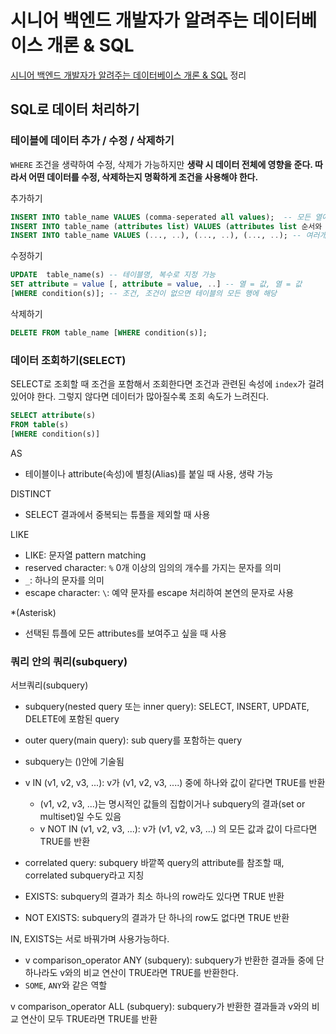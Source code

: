 #  시니어 백엔드 개발자가 알려주는 데이터베이스 개론 & SQL

[시니어 백엔드 개발자가 알려주는 데이터베이스 개론 & SQL](https://www.inflearn.com/course/%EB%B0%B1%EC%97%94%EB%93%9C-%EB%8D%B0%EC%9D%B4%ED%84%B0%EB%B2%A0%EC%9D%B4%EC%8A%A4-%EA%B0%9C%EB%A1%A0/dashboard)
정리

## SQL로 데이터 처리하기

### 테이블에 데이터 추가 / 수정 / 삭제하기

`WHERE` 조건을 생략하여 수정, 삭제가 가능하지만 **생략 시 데이터 전체에 영향을 준다. 따라서 어떤 데이터를 수정, 삭제하는지 명확하게 조건을 사용해야 한다.** 

추가하기

```sql
INSERT INTO table_name VALUES (comma-seperated all values);  -- 모든 열에 데이터 추가
INSERT INTO table_name (attributes list) VALUES (attributes list 순서와 동일 comma-seperated values); -- 일부 지정하여 추가
INSERT INTO table_name VALUES (..., ..), (..., ..), (..., ..); -- 여러개의 데이터를 한 테이블에 추가
```

수정하기

```sql
UPDATE  table_name(s) -- 테이블명, 복수로 지정 가능
SET attribute = value [, attribute = value, ..] -- 열 = 값, 열 = 값
[WHERE condition(s)]; -- 조건, 조건이 없으면 테이블의 모든 행에 해당
```

삭제하기

```sql
DELETE FROM table_name [WHERE condition(s)];
```


###  데이터 조회하기(SELECT)

SELECT로 조회할 때 조건을 포함해서 조회한다면 조건과 관련된 속성에 `index`가 걸려있어야 한다. 그렇지 않다면 데이터가
많아질수록 조회 속도가 느려진다.

```sql
SELECT attribute(s)
FROM table(s)
[WHERE condition(s)] 
```

AS

- 테이블이나  attribute(속성)에 별칭(Alias)를 붙일 때 사용, 생략 가능

DISTINCT

- SELECT 결과에서 중복되는 튜플을 제외할 때 사용

LIKE

- LIKE: 문자열 pattern matching
- reserved character: `%` 0개 이상의 임의의 개수를 가지는 문자를 의미
- `_`: 하나의 문자를 의미
- escape character: `\`: 예약 문자를 escape 처리하여 본연의 문자로 사용

*(Asterisk)

- 선택된 튜플에 모든 attributes를 보여주고 싶을 때 사용

### 쿼리 안의 쿼리(subquery)

서브쿼리(subquery)

- subquery(nested query 또는 inner query): SELECT, INSERT, UPDATE, DELETE에 포함된 query
- outer query(main query): sub query를 포함하는 query
- subquery는 ()안에 기술됨
- v IN (v1, v2, v3, ...): v가 (v1, v2, v3, ....) 중에 하나와 값이 같다면 TRUE를 반환
  - (v1, v2, v3, ...)는 명시적인 값들의 집합이거나 subquery의 결과(set or multiset)일 수도 있음
  - v NOT IN (v1, v2, v3, ...): v가 (v1, v2, v3, ...) 의 모든 값과 값이 다르다면 TRUE를 반환 

- correlated query: subquery 바깥쪽 query의 attribute를 참조할 때, correlated subquery라고 지칭
- EXISTS: subquery의 결과가 최소 하나의 row라도 있다면 TRUE 반환
- NOT EXISTS: subquery의 결과가 단 하나의 row도 없다면 TRUE 반환

IN, EXISTS는 서로 바꿔가며 사용가능하다.

- v comparison_operator ANY (subquery): subquery가 반환한 결과들 중에 단 하나라도 v와의 비교 연산이 TRUE라면 TRUE를 반환한다.
- `SOME`, `ANY`와 같은 역할

v comparison_operator ALL (subquery): subquery가 반환한 결과들과 v와의 비교 연산이 모두 TRUE라면 TRUE를 반환
